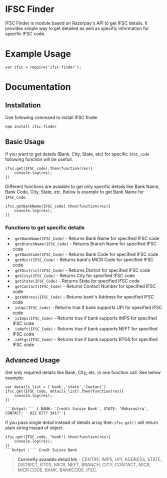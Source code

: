 # IFSC Finder
IFSC Finder is module based on Razorpay's API to get IFSC details. It provides simple way to get detailed as well as specific information for specific IFSC code.

# Example Usage 
```JS
var ifsc = require('ifsc-finder');
```

# Documentation
## Installation
Use following command to install IFSC finder 
```JS
npm install ifsc-finder
```

## Basic Usage
If you want to get details (Bank, City, State, etc) for specific ``IFSC_code`` following function will be usefull.

```JS
ifsc.get(IFSC_code).then(function(res){
    console.log(res);
})
```
Different functions are avaiable to get only specific details like Bank Name, Bank Code, City, State, etc. Below is example to get Bank Name for ```IFSC_Code```.

```JS
ifsc.getBankName(IFSC_code).then(function(res){
    console.log(res);
})
```

### Functions to get specific details
- ``` getBankName(IFSC_Code)``` - Returns Bank Name for specified IFSC code
- ``` getBranchName(IFSC_Code)``` - Returns Branch Name for specified IFSC code
- ``` getBankCode(IFSC_Code)``` - Returns Bank Code for specified IFSC code
- ``` getMicr(IFSC_Code)``` - Returns bank's MICR Code for specified IFSC code
- ``` getDistrict(IFSC_Code)``` - Returns District for specified IFSC code
- ``` getCity(IFSC_Code)``` - Returns City for specified IFSC code
- ``` getState(IFSC_Code)``` - Returns State for specified IFSC code
- ``` getContact(IFSC_Code)``` - Returns Contact Number for specified IFSC code
- ``` getAddress(IFSC_Code)``` - Returns bank's Address for specified IFSC code
- ``` isUpi(IFSC_Code)``` - Returns true if bank supports UPI for specified IFSC code
- ``` isImps(IFSC_Code)``` - Returns true if bank supports IMPS for specified IFSC code
- ``` isNeft(IFSC_Code)``` - Returns true if bank supports NEFT for specified IFSC code
- ``` isRtgs(IFSC_Code)``` - Returns true if bank supports RTGS for specified IFSC code

## Advanced Usage
Get only required details like Bank, City, etc. in one function call. See below example:

```JS
var details_list = ['bank','state','Contact']
ifsc.get(IFSC_code, details_list).then(function(res){
    console.log(res);
})

```Output:``` { BANK: 'Credit Suisse Bank', STATE: 'Maharastra', CONTACT: ' 022 6777 3417' } 
```

If you pass single detail instead of details array then ```ifsc.get()``` will return plain string insead of object.

```JS
ifsc.get(IFSC_code, "bank").then(function(res){
    console.log(res);
})
```Output :``` Credt Suisse Bank
```

> **Currently avaiable detail Ids** - CENTRE, IMPS, UPI, ADDRESS, STATE, DISTRICT, RTGS, MICR, NEFT, BRANCH, CITY, CONTACT, MICR, MICR CODE, BANK, BANKCODE, IFSC.
